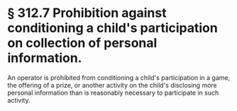 # § 312.7   Prohibition against conditioning a child's participation on collection of personal information.

An operator is prohibited from conditioning a child's participation in a game, the offering of a prize, or another activity on the child's disclosing more personal information than is reasonably necessary to participate in such activity.




